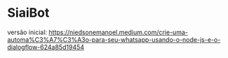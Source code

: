 # SiaiBot

versão inicial: https://niedsonemanoel.medium.com/crie-uma-automa%C3%A7%C3%A3o-para-seu-whatsapp-usando-o-node-js-e-o-dialogflow-624a85d19454